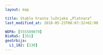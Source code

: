 ```yaml
---
layout: map

title: Stablo hrasta lužnjaka „Platnara“
last_modified_at: 2018-05-23T08:07:32+02:00

WDPA: [555589079]
BioRaS: [351]
geoSrbija:
  L1_182: [130]
---
```

